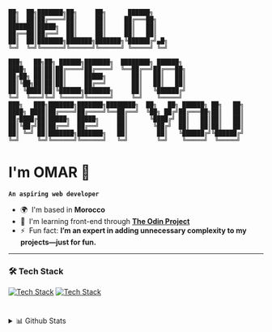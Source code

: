 ```
██╗  ██╗███████╗██╗     ██╗      ██████╗
██║  ██║██╔════╝██║     ██║     ██╔═══██╗
███████║█████╗  ██║     ██║     ██║   ██║
██╔══██║██╔══╝  ██║     ██║     ██║   ██║
██║  ██║███████╗███████╗███████╗╚██████╔╝▄█╗
╚═╝  ╚═╝╚══════╝╚══════╝╚══════╝ ╚═════╝ ╚═╝

███╗   ██╗██╗ ██████╗███████╗  ████████╗ ██████╗
████╗  ██║██║██╔════╝██╔════╝  ╚══██╔══╝██╔═══██╗
██╔██╗ ██║██║██║     █████╗       ██║   ██║   ██║
██║╚██╗██║██║██║     ██╔══╝       ██║   ██║   ██║
██║ ╚████║██║╚██████╗███████╗     ██║   ╚██████╔╝
╚═╝  ╚═══╝╚═╝ ╚═════╝╚══════╝     ╚═╝    ╚═════╝
███╗   ███╗███████╗███████╗████████╗  ██╗   ██╗ ██████╗ ██╗   ██╗
████╗ ████║██╔════╝██╔════╝╚══██╔══╝  ╚██╗ ██╔╝██╔═══██╗██║   ██║
██╔████╔██║█████╗  █████╗     ██║      ╚████╔╝ ██║   ██║██║   ██║
██║╚██╔╝██║██╔══╝  ██╔══╝     ██║       ╚██╔╝  ██║   ██║██║   ██║
██║ ╚═╝ ██║███████╗███████╗   ██║        ██║   ╚██████╔╝╚██████╔╝
╚═╝     ╚═╝╚══════╝╚══════╝   ╚═╝        ╚═╝    ╚═════╝  ╚═════╝
```
# I'm OMAR 👋

**`An aspiring web developer`**

- 🌍  I'm based in **Morocco**
- 🧠  I'm learning front-end through **[The Odin Project](https://www.theodinproject.com)**
- ⚡  Fun fact: **I’m an expert in adding unnecessary complexity to my projects—just for fun.**

---

### 🛠️ Tech Stack

[![Tech Stack](https://skillicons.dev/icons?i=html,css,javascript,tailwind,linux,git,github,vscode&perline=4&theme=dark)](https://github.com/OneSrX?tab=repositories#gh-dark-mode-only)
[![Tech Stack](https://skillicons.dev/icons?i=html,css,javascript,tailwind,linux,git,github,vscode&perline=4&theme=light)](https://github.com/OneSrX?tab=repositories#gh-light-mode-only)

#

<details>
  <summary>📊 Github Stats</summary>
  
  [<img align="center" alt="OneSrX's Github Stats" src="https://github-readme-stats-onesrx.vercel.app/api?username=onesrx&theme=catppuccin_mocha&icon_color=89b4fa&title_color=cba6f7&ring_color=94e2d5&custom_title=GitHub%20Stats&hide_border=true&show_icons=true&count_private=true" />](https://github.com/OneSrX?tab=repositories#gh-dark-mode-only)
  
  [<img align="center" alt="OneSrX's GitHub Streak" src="https://github-readme-streak-stats-onesrx.vercel.app/?user=OneSrX&theme=catppuccin-mocha&mode=weekly&hide_longest_streak=true&hide_border=true&ring=94e2d5&stroke=89b4fa&fire=94e2d5&currStreakLabel=cba6f7&sideLabels=bac2de&dates=7f849c" />](https://github.com/OneSrX?tab=repositories#gh-dark-mode-only)
 
  [<img align="center" alt="OneSrX's Github Stats" src="https://github-readme-stats-onesrx.vercel.app/api?username=onesrx&theme=catppuccin_latte&icon_color=1e66f5&title_color=8839ef&ring_color=179299&custom_title=GitHub%20Stats&hide_border=false&show_icons=true&count_private=true" />](https://github.com/OneSrX?tab=repositories#gh-light-mode-only)
  
  [<img align="center" alt="OneSrX's GitHub Streak" src="https://github-readme-streak-stats-onesrx.vercel.app/?user=OneSrX&theme=catppuccin-latte&mode=weekly&hide_longest_streak=true&hide_border=false&ring=179299&stroke=1e66f5&fire=179299&currStreakNum=8839ef&currStreakLabel=8839ef&sideLabels=5c5f77&dates=6c6f85" />](https://github.com/OneSrX?tab=repositories#gh-light-mode-only)

</details>
